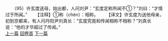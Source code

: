 　　（95）许玄度送母，始出都，人问刘尹：“玄度定称所闻不①？”刘曰：“才情过于所闻。”
　　【注释】①称（chèn）：相称。
　　【译文】许玄度为送他母亲，初到京都来，有人问丹阳尹刘真长：“玄度究竟和传闻相称不相称？”刘真长说：“他的才华超过了传闻。”
<br>[上一篇](08_094) [回卷首](08_000) [下一篇](08_096)
